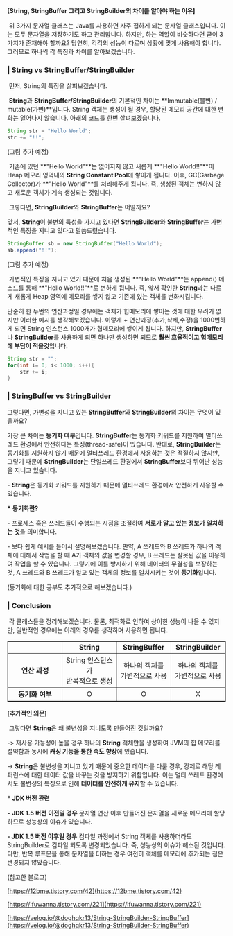 **\[String, StringBuffer 그리고 StringBuilder의 차이를 알아야 하는 이유\]**

 위 3가지 문자열 클래스는 Java를 사용하면 자주 접하게 되는 문자열 클래스입니다. 이는 모두 문자열을 저장하기도 하고 관리합니다. 하지만, 하는 역할이 비슷하다면 굳이 3가지가 존재해야 할까요? 당연히, 각각의 성능이 다르며 상황에 맞게 사용해야 합니다. 그러므로 하나씩 각 특징과 차이를 알아보겠습니다.

### | String vs StringBuffer/StringBuilder

 먼저, String의 특징을 살펴보겠습니다.

 **String**과 **StringBuffer/StringBuilder**의 기본적인 차이는 **Immutable(불변) / mutable(가변)**입니다. String 객체는 생성이 될 경우, 할당된 메모리 공간에 대한 변화는 일어나지 않습니다. 아래의 코드를 한번 살펴보겠습니다.

```java
String str = "Hello World";
str += "!!";
```

(그림 추가 예정)

 기존에 있던 **"Hello World"**는 없어지지 않고 새롭게 **"Hello World!!"**이 Heap 메모리 영역내의 **String Constant Pool**에 쌓이게 됩니다. 이후, GC(Garbage Collector)가 **"Hello World"**를 처리해주게 됩니다. 즉, 생성된 객체는 변하지 않고 새로운 객체가 계속 생성되는 것입니다.

 그렇다면, **StringBuilder**와 **StringBuffer**는 어떨까요?

앞서, **String**이 불변의 특성을 가지고 있다면 **StringBuilder**와 **StringBuffer**는 가변적인 특징을 지니고 있다고 말씀드렸습니다.

```java
StringBuffer sb = new StringBuffer("Hello World");
sb.append("!!");
```

(그림 추가 예정)

 가변적인 특징을 지니고 있기 때문에 처음 생성된 **"Hello World"**는 append() 메소드를 통해 **"Hello World!!"**로 변하게 됩니다. 즉, 앞서 확인한 **String**과는 다르게 새롭게 Heap 영역에 메모리를 쌓지 않고 기존에 있는 객체를 변화시킵니다.

단순히 한 두번의 연산과정일 경우에는 객체가 힙메모리에 쌓이는 것에 대한 우려가 없지만 이러한 예시를 생각해보겠습니다. 이렇게 + 연산과정(추가,삭제,수정)을 1000번하게 되면 String 인스턴스 1000개가 힙메모리에 쌓이게 됩니다. 하지만, **StringBuffer**나 **StringBuilder**를 사용하게 되면 하나만 생성하면 되므로 **훨씬 효율적이고 힙메모리에 부담이 적을것**입니다.

```java
String str = "";
for(int i= 0; i< 1000; i++){
    str += i;
}
```

### | StringBuffer vs StringBuilder

그렇다면, 가변성을 지니고 있는 **StringBuffer**와 **StringBuilder**의 차이는 무엇이 있을까요? 

가장 큰 차이는 **동기화 여부**입니다. **StringBuffer**는 동기화 키워드를 지원하여 멀티쓰레드 환경에서 안전하다는 특징(thread-safe)이 있습니다. 반대로, **StringBuilder**는 동기화를 지원하지 않기 때문에 멀티쓰레드 환경에서 사용하는 것은 적절하지 않지만, 그렇기 때문에 **StringBuilder**는 단일쓰레드 환경에서 **StringBuffer**보다 뛰어난 성능을 지니고 있습니다.

\- **String**은 동기화 키워드를 지원하기 때문에 멀티쓰레드 환경에서 안전하게 사용할 수 있습니다.

**\*** **동기화란?**

\- 프로세스 혹은 쓰레드들이 수행되는 시점을 조절하여 **서로가 알고 있는 정보가 일치하는 것**을 의미합니다.

\- 보다 쉽게 예시를 들어서 설명해보겠습니다. 만약, A 쓰레드와 B 쓰레드가 하나의 객체에 대해서 작업을 할 때 A가 객체의 값을 변경할 경우, B 쓰레드는 잘못된 값을 이용하여 작업을 할 수 있습니다. 그렇기에 이를 방지하기 위해 데이터의 무결성을 보장하는 것, A 쓰레드와 B 쓰레드가 알고 있는 객체의 정보를 일치시키는 것이 **동기화**입니다.

(동기화에 대한 공부도 추가적으로 해보겠습니다.)

### | Conclusion

 각 클래스들을 정리해보겠습니다. 물론, 최적화로 인하여 상이한 성능이 나올 수 있지만, 일반적인 경우에는 아래의 경우를 생각하며 사용하면 됩니다.

<table style="border-collapse: collapse; width: 100%;" border="1" data-ke-align="alignLeft"><tbody><tr><td style="width: 25%; text-align: center;">&nbsp;</td><td style="width: 25%; text-align: center;"><b>String</b></td><td style="width: 25%; text-align: center;"><b>StringBuffer</b></td><td style="width: 25%; text-align: center;"><b>StringBuilder</b></td></tr><tr><td style="width: 25%; text-align: center;"><b>연산 과정</b></td><td style="width: 25%; text-align: center;">String 인스턴스가<br>반복적으로 생성</td><td style="width: 25%; text-align: center;">하나의 객체를<br>가변적으로 사용</td><td style="width: 25%; text-align: center;">하나의 객체를<br>가변적으로 사용</td></tr><tr><td style="width: 25%; text-align: center;"><b>동기화 여부</b></td><td style="width: 25%; text-align: center;">O</td><td style="width: 25%; text-align: center;">O</td><td style="width: 25%; text-align: center;">X</td></tr></tbody></table>

**\[추가적인 의문\]**

 그렇다면 **String**은 왜 불변성을 지니도록 만들어진 것일까요?

\-> 재사용 가능성이 높을 경우 하나의 **String** 객체만을 생성하여 JVM의 힙 메모리를 절약함과 동시에 **캐싱 기능을 통한 속도 향상**에 있습니다.

\-> **String**은 불변성을 지니고 있기 때문에 중요한 데이터를 다룰 경우, 강제로 해당 레퍼런스에 대한 데이터 값을 바꾸는 것을 방지하기 위함입니다. 이는 멀티 쓰레드 환경에서도 불변성의 특징으로 인해 **데이터를 안전하게 유지**할 수 있습니다.

**\* JDK 버전 관련**

**\-** **JDK 1.5 버전 이전일 경우** 문자열 연산 이후 만들어진 문자열을 새로운 메모리에 할당하므로 성능상의 이슈가 있습니다.

**\- JDK 1.5 버전 이후일 경우** 컴파일 과정에서 String 객체를 사용하더라도 StringBuilder로 컴파일 되도록 변경되었습니다. 즉, 성능상의 이슈가 해소된 것입니다. 다만, 반복 루프문을 통해 문자열을 더하는 경우 여전히 객체를 메모리에 추가되는 점은 변경되지 않았습니다. 

(참고한 블로그)

[https://12bme.tistory.com/42](https://12bme.tistory.com/42)

[https://ifuwanna.tistory.com/221](https://ifuwanna.tistory.com/221)

[https://velog.io/@doghqkr13/String-StringBuilder-StringBuffer](https://velog.io/@doghqkr13/String-StringBuilder-StringBuffer)